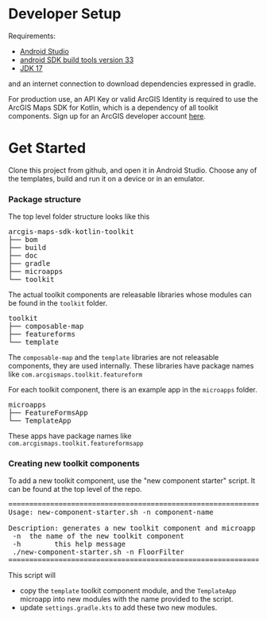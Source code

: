 # Developer Setup

Requirements: 

* [Android Studio](https://developer.android.com/studio)
* [android SDK build tools version 33](https://developer.android.com/about/versions/13/setup-sdk#:~:text=Click%20Tools%20%3E%20SDK%20Manager.,OK%20to%20install%20the%20SDK.)
* [JDK 17](https://adoptium.net/temurin/releases/)

and an internet connection to download dependencies expressed in gradle.

For production use, an API Key or valid ArcGIS Identity is required to use the ArcGIS Maps SDK for Kotlin, which is a dependency of all toolkit components.
Sign up for an ArcGIS developer account [here](https://developers.arcgis.com/sign-up).

# Get Started

Clone this project from github, and open it in Android Studio. Choose any of the templates, build and run it on a device or in an emulator.

### Package structure
The top level folder structure looks like this
<pre>
arcgis-maps-sdk-kotlin-toolkit
├── bom
├── build
├── doc
├── gradle
├── microapps
└── toolkit
</pre>

The actual toolkit components are releasable libraries whose modules can be found in the `toolkit` folder.

<pre>
toolkit
├── composable-map
├── featureforms
└── template
</pre>

The `composable-map` and the `template` libraries are not releasable components, they are used internally.
These libraries have package names like `com.arcgismaps.toolkit.featureform`

For each toolkit component, there is an example app in the `microapps` folder.

<pre>
microapps
├── FeatureFormsApp
└── TemplateApp
</pre>

These apps have package names like `com.arcgismaps.toolkit.featureformsapp`

### Creating new toolkit components

To add a new toolkit component, use the  "new component starter" script. It can be found at the top level of the repo.

<pre>
================================================================================
Usage: new-component-starter.sh -n component-name

Description: generates a new toolkit component and microapp with the given name
 -n <name> the name of the new toolkit component
 -h        this help message
 ./new-component-starter.sh -n FloorFilter
================================================================================
</pre>

This script will 
* copy the `template` toolkit component module, and the `TemplateApp` microapp into new modules with the name provided to the script.
* update `settings.gradle.kts` to add these two new modules.
